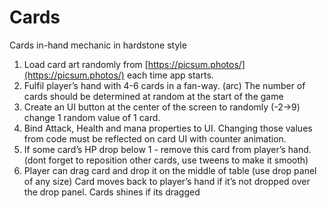 # Cards
Cards in-hand mechanic in hardstone style
 
1. Load card art randomly from [https://picsum.photos/](https://picsum.photos/) each time app starts.
2. Fulfil player’s hand with 4-6 cards in a fan-way. (arc) The number of cards should be determined at random at the start of the game
3. Create an UI button at the center of the screen to randomly (-2→9) change 1 random value of 1 card.
4. Bind Attack, Health and mana properties to UI. Changing those values from code must be reflected on card UI with counter animation.
5. If some card’s HP drop below 1 - remove this card from player’s hand. (dont forget to     reposition other cards, use tweens to make it smooth)
6. Player can drag card and drop it on the middle of table (use drop panel of any size) Card moves back to player’s hand if it’s not dropped over the drop panel. Cards shines if its dragged
